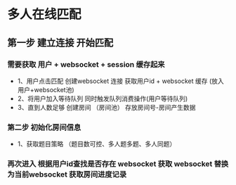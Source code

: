 # 多人在线匹配

## 第一步 建立连接 开始匹配
### 需要获取 用户 + websocket + session 缓存起来
* 1、用户点击匹配 创建websocket 连接 获取用户id + websocket 缓存 (放入 用户+websocket池)
* 2、将用户加入等待队列 同时触发队列消费操作(用户等待队列)
* 3、直到人数足够 创建房间 （房间池） 存放房间号-房间产生数据
### 第二步 初始化房间信息
* 1、获取题目策略 （题目数可控、多人题多题、多人同题）
### 再次进入 根据用户id查找是否存在 websocket 获取 websocket 替换为当前websocket 获取房间进度记录 

